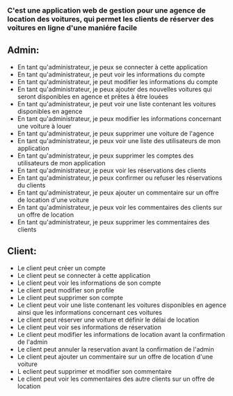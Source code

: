 ### C'est une application web de gestion pour une agence de location des voitures, qui permet les clients de réserver des voitures en ligne d'une maniére facile

## Admin:
- En tant qu'administrateur, je peux se connecter à cette application
- En tant qu'administrateur, je peut voir les informations du compte
- En tant qu'administrateur, je peut modifier les informations du compte 
- En tant qu'administrateur, je peux ajouter des nouvelles voitures qui seront disponibles en agence et prêtes à être louées
- En tant qu'administrateur, je peut voir une liste contenant les voitures disponibles en agence
- En tant qu'administrateur, je peux modifier les informations concernant une voiture à louer
- En tant qu'administrateur, je peux supprimer une voiture de l'agence
- En tant qu'administrateur, je peux voir une liste des utilisateurs de mon application
- En tant qu'administrateur, je peux supprimer les comptes des utilisateurs de mon application
- En tant qu'administrateur, je peux voir les réservations des clients
- En tant qu'administrateur, je peux confirmer ou refuser les réservations du clients
- En tant qu'administrateur, je peux ajouter un commentaire sur un offre de location d'une voiture
- En tant qu'administrateur, je peux voir les commentaires des clients sur un offre de location
- En tant qu'administrateur, je peux supprimer les commentaires des clients 

## Client:
- Le client peut créer un compte
- Le client peut se connecter à cette application
- Le client peut voir les informations de son compte
- Le client peut modifier son profile
- Le client peut supprimer son compte
- Le client peut voir une liste contenant les voitures disponibles en agence ainsi que les informations concernant ces voitures
- Le client peut réserver une voiture et définir le délai de location
- Le client peut voir ses informations de réservation
- Le client peut modifier les informations de location avant la confirmation de l'admin
- Le client peut annuler la reservation avant la confirmation de l'admin
- Le client peut ajouter un commentaire sur un offre de location d'une voiture
- L eclient peut supprimer et modifier son commentaire
- Le client peut voir les commentaires des autre clients sur un offre de location